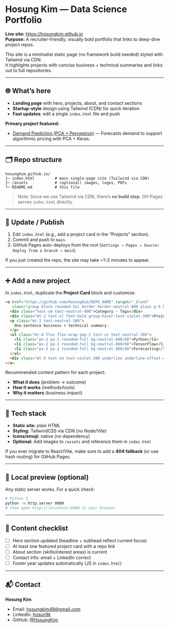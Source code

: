 # Hosung Kim — Data Science Portfolio

**Live site:** https://hosungkim.github.io  
**Purpose:** A recruiter-friendly, visually bold portfolio that links to deep-dive project repos.

This site is a minimalist static page (no framework build needed) styled with Tailwind via CDN.  
It highlights projects with concise business + technical summaries and links out to full repositories.

---

## 🌐 What’s here

- **Landing page** with hero, projects, about, and contact sections
- **Startup-style** design using Tailwind (CDN) for quick iteration
- **Fast updates**: edit a single `index.html` file and push

**Primary project featured:**
- [Demand Prediction (PCA + Perceptron)](https://github.com/HosungKim/demand-prediction) — Forecasts demand to support algorithmic pricing with PCA + Keras.

---

## 🗂 Repo structure

```
hosungkim.github.io/
├─ index.html         # main single-page site (Tailwind via CDN)
├─ /assets            # (optional) images, logos, PDFs
└─ README.md          # this file
```

> Note: Since we use Tailwind via CDN, there’s **no build step**. GH Pages serves `index.html` directly.

---

## 🚀 Update / Publish

1. Edit `index.html` (e.g., add a project card in the “Projects” section).
2. Commit and push to `main`.
3. GitHub Pages auto-deploys from the root (`Settings → Pages → Source: Deploy from a branch → main`).

If you just created the repo, the site may take ~1–2 minutes to appear.

---

## ➕ Add a new project

In `index.html`, duplicate the **Project Card** block and customize:

```html
<a href="https://github.com/HosungKim/REPO_NAME" target="_blank"
   class="group block rounded-3xl border border-neutral-800 glass p-6 hover:border-violet-600 transition">
  <div class="text-sm text-neutral-400">Category · Tags</div>
  <div class="mt-2 text-xl font-bold group-hover:text-violet-300">Project Title</div>
  <p class="mt-2 text-neutral-300">
    One-sentence business + technical summary.
  </p>
  <ul class="mt-4 flex flex-wrap gap-2 text-xs text-neutral-300">
    <li class="px-2 py-1 rounded-full bg-neutral-800/60">Python</li>
    <li class="px-2 py-1 rounded-full bg-neutral-800/60">TensorFlow</li>
    <li class="px-2 py-1 rounded-full bg-neutral-800/60">Forecasting</li>
  </ul>
  <div class="mt-5 text-sm text-violet-300 underline underline-offset-4">Open repo</div>
</a>
```

Recommended content pattern for each project:
- **What it does** (problem → outcome)
- **How it works** (methods/tools)
- **Why it matters** (business impact)

---

## 🧰 Tech stack

- **Static site:** plain HTML
- **Styling:** TailwindCSS via CDN (no Node/Vite)
- **Icons/emoji:** native (no dependency)
- **Optional:** Add images to `/assets` and reference them in `index.html`

If you ever migrate to React/Vite, make sure to add a **404 fallback** (or use hash routing) for GitHub Pages.

---

## 🧪 Local preview (optional)

Any static server works. For a quick check:

```bash
# Python 3
python -m http.server 8080
# then open http://localhost:8080 in your browser
```

---

## 🧭 Content checklist

- [ ] Hero section updated (headline + subhead reflect current focus)
- [ ] At least one featured project card with a repo link
- [ ] About section (skills/interest areas) is current
- [ ] Contact info: email + LinkedIn correct
- [ ] Footer year updates automatically (JS in `index.html`)

---

## 📬 Contact

**Hosung Kim**  
- Email: [hosungkim48@gmail.com](mailto:hosungkim48@gmail.com)  
- LinkedIn: [hosun9k](https://linkedin.com/in/hosun9k)  
- GitHub: [@HosungKim](https://github.com/HosungKim)
